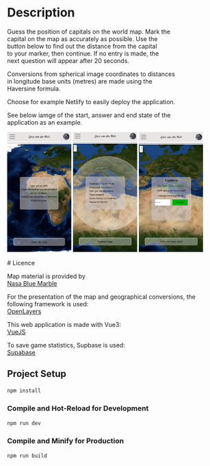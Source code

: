 # Description
Guess the position of capitals on the world map. Mark the  
capital on the map as accurately as possible. Use the  
button below to find out the distance from the capital  
to your marker, then continue. If no entry is made, the  
next question will appear after 20 seconds.

Conversions from spherical image coordinates to distances  
in longitude base units (metres) are made using the  
Haversine formula.

Choose for example Netlify to easily deploy the application.  

See below iamge of the start, answer and end state of the  
application as an example.
<p float="left">
	<img src="StartQuiz.PNG" width="150" height="280">
	<img src="AnswerQuiz.PNG" width="150" height="280">
	<img src="EndQuiz.PNG" width="150" height="280">
</p>
# Licence

Map material is provided by  
[Nasa Blue Marble](https://visibleearth.nasa.gov/collection/1484/blue-marble)

For the presentation of the map and geographical conversions, 
the following framework is used:  
[OpenLayers](https://openlayers.org/)

This web application is made with Vue3:  
[VueJS](https://vuejs.org/)

To save game statistics, Supbase is used:  
[Supabase](https://supabase.io/)

## Project Setup

```sh
npm install
```

### Compile and Hot-Reload for Development

```sh
npm run dev
```

### Compile and Minify for Production

```sh
npm run build
```
